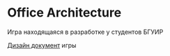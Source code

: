 # Office Architecture
Игра находящаяся в разработке у студентов БГУИР

[Дизайн документ](https://docs.google.com/document/d/1oU3gORNEXA_aJ2D055r1h3WZCSSdT0YQW9pyKb6h8tQ/edit?usp=sharing) игры
